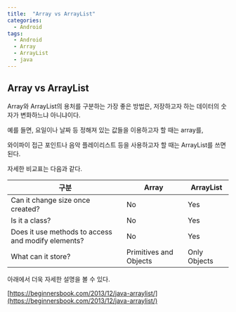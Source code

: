 ```yaml
---
title:  "Array vs ArrayList"
categories:
  - Android
tags:
  - Android
  - Array
  - ArrayList
  - java
---
```



## Array vs ArrayList

Array와 ArrayList의 용처를 구분하는 가장 좋은 방법은, 저장하고자 하는 데이터의 숫자가 변화하느냐 아니냐이다. 

예를 들면, 요일이나 날짜 등 정해져 있는 값들을 이용하고자 할 때는 array를, 

와이파이 접근 포인트나 음악 플레이리스트 등을 사용하고자 할 때는 ArrayList를 쓰면 된다.

자세한 비교표는 다음과 같다. 

|구분|Array|ArrayList|
|---|---|---|
|Can it change size once created?|No|Yes|
|Is it a class?|No|Yes|
|Does it use methods to access and modify elements?|No|Yes|
|What can it store?|Primitives and Objects|Only Objects|


아래에서 더욱 자세한 설명을 볼 수 있다.

[https://beginnersbook.com/2013/12/java-arraylist/](https://beginnersbook.com/2013/12/java-arraylist/)


